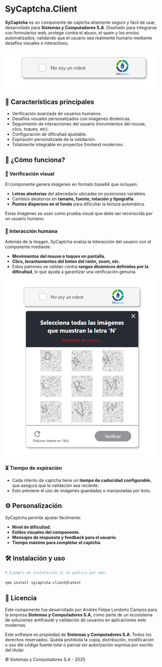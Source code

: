 # SyCaptcha.Client

**SyCaptcha** es un componente de captcha altamente seguro y fácil de usar, desarrollado para **Sistemas y Computadores S.A**. Diseñado para integrarse con formularios web, protege contra el abuso, el spam y los envíos automatizados, validando que el usuario sea realmente humano mediante desafíos visuales e interactivos.

<div align="center">
  <img src="https://github.com/ApidriuC/SyCaptcha.Client/blob/main/sycaptcha.client/src/sycaptcha/assets/images/SyCaptcha.React.Challenge.Simple.jpg" alt="componente" />
</div>

## 🚀 Características principales

- Verificación avanzada de usuarios humanos.
- Desafíos visuales personalizados con imágenes dinámicas.
- Seguimiento de interacciones del usuario (movimientos del mouse, clics, toques, etc).
- Configuración de dificultad ajustable.
- Expiración personalizada de la validación.
- Totalmente integrable en proyectos frontend modernos.

## 🧠 ¿Cómo funciona?

### 🔐 Verificación visual

El componente genera imágenes en formato base64 que incluyen:

- **Letras aleatorias** del abecedario ubicadas en posiciones variables.
- Cambios aleatorios en **tamaño, fuente, rotación y tipografía**.
- **Puntos dispersos en el fondo** para dificultar la lectura automática.

Estas imágenes se usan como prueba visual que debe ser reconocida por un usuario humano.

### 🧩 Interacción humana

Además de la imagen, SyCaptcha evalúa la interacción del usuario con el componente mediante:

- **Movimientos del mouse o toques en pantalla.**
- **Clics, levantamientos del botón del ratón, zoom, etc.**
- Estos patrones se validan contra **rangos dinámicos definidos por la dificultad**, lo que ayuda a garantizar una verificación genuina.

<div align="center">
  <img src="https://github.com/ApidriuC/SyCaptcha.Client/blob/main/sycaptcha.client/src/sycaptcha/assets/images/SyCaptcha.React.Challenge.Time.png" alt="componente" />
</div>

### ⏳ Tiempo de expiración

- Cada intento de captcha tiene un **tiempo de caducidad configurable**, que asegura que la validación sea reciente.
- Esto previene el uso de imágenes guardadas o manipuladas por bots.

## ⚙️ Personalización

SyCaptcha permite ajustar fácilmente:

- **Nivel de dificultad.**
- **Estilos visuales del componente.**
- **Mensajes de respuesta y feedback para el usuario.**
- **Tiempo máximo para completar el captcha.**

## 🛠️ Instalación y uso

```bash
# Ejemplo de instalación si se publica por npm:

npm install sycaptcha-client@latest
```

## 🏢 Licencia

Este componente fue desarrollado por Andrés Felipe Londoño Campos para la empresa **Sistemas y Computadores S.A**, como parte de un ecosistema de soluciones antifraude y validación de usuarios en aplicaciones web modernas.

Este software es propiedad de **Sistemas y Computadores S.A**. Todos los derechos reservados. Queda prohibida la copia, distribución, modificación o uso del código fuente total o parcial sin autorización expresa por escrito del titular.

© Sistemas y Computadores S.A - 2025

